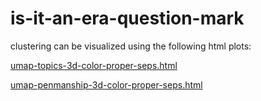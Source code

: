 # is-it-an-era-question-mark

clustering can be visualized using the following html plots:

[umap-topics-3d-color-proper-seps.html](/umap-topics-3d-color-proper-seps.html)

[umap-penmanship-3d-color-proper-seps.html](/umap-penmanship-3d-color-proper-seps.html)


